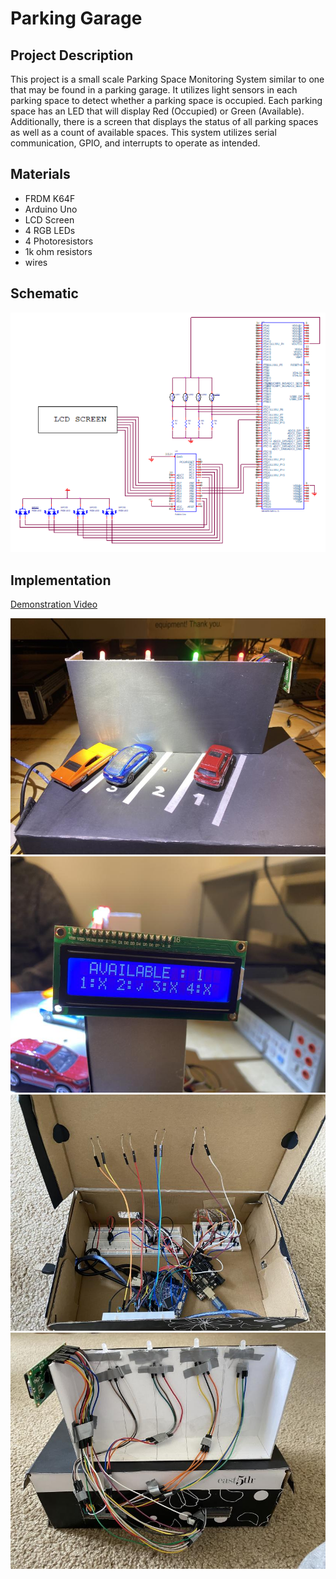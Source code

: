 # Parking Garage

## Project Description
This project is a small scale Parking Space Monitoring System similar to one that may be found in a parking garage. It utilizes light sensors in each parking space to detect whether a parking space is occupied. Each parking space has an LED that will display Red (Occupied) or Green (Available). Additionally, there is a screen that displays the status of all parking spaces as well as a count of available spaces. This system utilizes serial communication, GPIO, and interrupts to operate as intended.

## Materials
- FRDM K64F 
- Arduino Uno
- LCD Screen
- 4 RGB LEDs
- 4 Photoresistors
- 1k ohm resistors
- wires 


## Schematic 
![](images/schematic.png)

## Implementation
[Demonstration Video](https://youtu.be/9kGqMalitcI)

![](images/setup.jpg)
![](images/lcd.jpg)
![](images/insidesetup.jpg)
![](images/backsetup.jpg)
